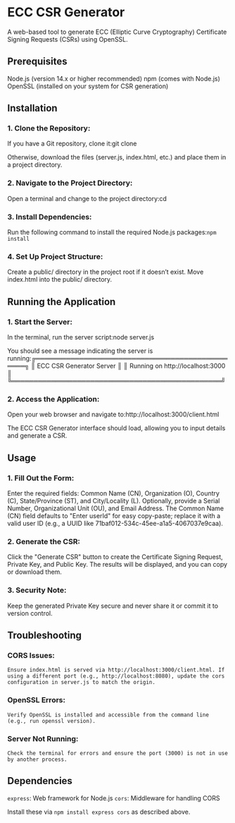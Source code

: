 # ECC CSR Generator
A web-based tool to generate ECC (Elliptic Curve Cryptography) Certificate Signing Requests (CSRs) using OpenSSL.
## Prerequisites

Node.js (version 14.x or higher recommended)
npm (comes with Node.js)
OpenSSL (installed on your system for CSR generation)

## Installation

### 1. Clone the Repository:

If you have a Git repository, clone it:git clone <repository-url>


Otherwise, download the files (server.js, index.html, etc.) and place them in a project directory.


###  2. Navigate to the Project Directory:

Open a terminal and change to the project directory:cd <project-directory>




###  3. Install Dependencies:

Run the following command to install the required Node.js packages:`npm install`




###  4. Set Up Project Structure:

Create a public/ directory in the project root if it doesn’t exist.
Move index.html into the public/ directory.



## Running the Application

### 1. Start the Server:

In the terminal, run the server script:node server.js


You should see a message indicating the server is running:╔════════════════════════════════════════════════╗
║ ECC CSR Generator Server                        ║
║ Running on http://localhost:3000                ║
╚════════════════════════════════════════════════╝




### 2. Access the Application:

Open your web browser and navigate to:http://localhost:3000/client.html


The ECC CSR Generator interface should load, allowing you to input details and generate a CSR.



## Usage

### 1. Fill Out the Form:

Enter the required fields: Common Name (CN), Organization (O), Country (C), State/Province (ST), and City/Locality (L).
Optionally, provide a Serial Number, Organizational Unit (OU), and Email Address.
The Common Name (CN) field defaults to "Enter userId" for easy copy-paste; replace it with a valid user ID (e.g., a UUID like 71baf012-534c-45ee-a1a5-4067037e9caa).


### 2. Generate the CSR:

Click the "Generate CSR" button to create the Certificate Signing Request, Private Key, and Public Key.
The results will be displayed, and you can copy or download them.


### 3. Security Note:

Keep the generated Private Key secure and never share it or commit it to version control.



## Troubleshooting

### CORS Issues: 
    Ensure index.html is served via http://localhost:3000/client.html. If using a different port (e.g., http://localhost:8080), update the cors configuration in server.js to match the origin.
### OpenSSL Errors: 
    Verify OpenSSL is installed and accessible from the command line (e.g., run openssl version).
### Server Not Running: 
    Check the terminal for errors and ensure the port (3000) is not in use by another process.

## Dependencies

`express`: Web framework for Node.js
`cors`: Middleware for handling CORS

Install these via `npm install express cors` as described above.
